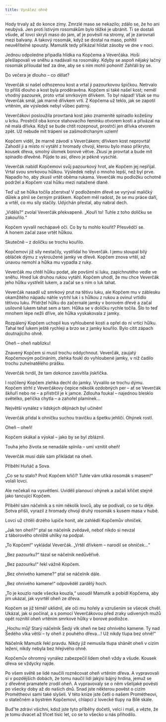 ```yaml
---
title: Vynález ohně
---
```


Hody trvaly až do konce zimy. Zmrzlé maso se nekazilo; zdálo se, že ho ani neubývá. Jen proti lstivým rosomákům bylo těžké je ubránit. Ti se dostali všude, ať lovci skryli maso do jam, ať je pověsili na stromy, ať je zarovnali mezi balvany. A takový rosomák, když se dostal na maso, pohltil neuvěřitelné spousty. Mamutík tedy přikázal hlídat zásoby ve dne v noci.

Jednou odpoledne připadla hlídka na Kopčema a Veverčáka. Hoši přešlapovali ve sněhu a nadávali na rosomáky. Kdyby se aspoň nějaký lačný rosomák přiloudal teď za dne, aby se s ním mohli pohonit! Zahřáli by se.

Do večera je dlouho – co dělat?

Veverčák si našel odhozenou kost a vrtal ji pazourkovou špičkou. Netrvalo to příliš dlouho a kost byla proděravěna. Kopčem si také našel kost; neměl vhodný pazourek, proto vrtal smrkovým dřívkem. To byl nápad! Však se mu Veverčák smál, jak marně dřívkem vrtí. Z Kopčema už teklo, jak se zapotil vrtěním, ale výsledek nebyl vůbec patrný.

Veverčákovi posloužila provrtaná kost jako znamenité spínadlo kožešiny u krku. Prostrčil oba konce stahovacího řemínku otvorem kosti a přivázal na ně malá dřívka. Když se bude chtít rozepnout, prostrčí jen dřívka otvorem zpět. Už nebude mít trápení se zašmo­drchaným uzlem!

Kopčem viděl, že marně závodí s Veverčákem; dřívkem kost neprovrtá! Zahodil ji a místo ní vytáhl z hromady chvojí, kterou bylo maso přikryto, kousek dřeva, smolný úlomek borové větve. Zkusí je provrtat a bude mít spínadlo dřevěné. Půjde to asi, dřevo je pěkně vyschlé.

Veverčák nabídl Kopčemovi svůj pazourkový hrot, ale Kopčem jej nepřijal. Vrtal svou smrkovou hůlkou. Výsledek nebyl o mnoho lepší, než byl prve. Napadlo ho, aby zkusil vrtět oběma rukama. Veverčák mu podložku ochotně podržel a Kopčem vzal hůlku mezi natažené dlaně.

Teď už se hůlka točila zčerstva! V podloženém dřevě se vyrýval maličký důlek a plnil se černým práškem. Kopčem měl radost, že se mu práce daří, a vrtěl, co mu síly stačily. Udýchán přestal, aby nabral dech.

„Viděls?“ zvolal Veverčák překvapeně. „Kouří to! Tuhle z toho dolíčku se zakouřilo.“

Kopčem vyvalil nechápavě oči. Co by tu mohlo kouřit? Přesvědčí se. A honem začal zase vrtět hůlkou.

Skutečně – z dolíčku se trochu kouřilo.

Kopčemovi již síly nestačily, vystřídal ho Veverčák. I jemu stoupal bílý obláček dýmu z vykroužené jamky ve dřevě. Kopčem znova vrtěl, až únavou nemohl a hůlka mu vypadla z ruky.

Veverčák mu chtěl hůlku podat, ale povšiml si luku, zapíchnutého vedle ve sněhu. Hned luk druhou rukou vytáhl. Kopčem uhodl, že mu chce Veverčák jeho hůlku vystřelit lukem, a začal se s ním o luk tahat.

Veverčák nasadil už smrkový prut na tětivu luku, ale Kopčem mu v záblesku okamžitého nápadu náhle vytrhl luk i s hůlkou z rukou a ovinul vrtidlo tětivou luku. Přidržel hůlku do začernalé jamky v borovém dřevě a začal usilovně lukem tahat sem a tam. Hůlka se v dolíčku rychle točila. Šlo to teď mnohem lépe nežli dříve, ale hůlka vyskakovala z jamky.

Rozpálený Kopčem uchopil kus vyhloubené kosti a opřel do ní vrticí hůlku. Tahal teď lukem ještě rychleji a brzo se z jamky kouřilo. Bylo cítit zápach doutnajícího ohně.

Oheň – oheň nablízku!

Znavený Kopčem si musil trochu oddychnout. Veverčák, zaujatý Kopčemovým počínáním, zlehka foukl do vyhloubené jamky, v níž čadilo trochu zuhelnatělého prášku.

Veverčák tvrdil, že tam dokonce zasvítila jiskřička.

I rozčilený Kopčem zlehka dechl do jamky. Vyvalilo se trochu dýmu. Kopčem strhl z Veverčákovy čepice několik ozdobných per – ať se Veverčák škňuří nebo ne – a přistrčil je k jamce. Zdlouha foukal – najednou blesklo světélko, peříčka chytla – a zahořel plamínek…

Největší vynález v lidských dějinách byl učiněn!

Veverčák přidal k ohníčku suchou travičku a špetku jehličí. Ohýnek rostl.

Oheň – oheň!

Kopčem skákal a výskal – jako by se byl zbláznil.

Touha jeho života se nenadále splnila – umí vznítit oheň!

Veverčák musí dále sám přikládat na oheň.

Přiběhl Huňáč a Sova.

„Co se tu stalo? Proč Kopčem křičí? Tuhle vám utíká rosomák s masem!“ volali lovci.

Ale nečekali na vysvětlení. Uviděli planoucí ohýnek a začali křičet stejně jako tancující Kopčem.

Přiběhl sám náčelník a s ním několik lovců, aby se podívali, co se tu děje. Sotva přišli, vyrazil z hromady chvojí druhý rosomák s kusem masa v hubě.

Lovci už chtěli drzého lupiče honit, ale zahlédli Kopčemův ohníček.

„Jak ten oheň?“ ptal se náčelník zvědavě, neboť nikdo si nevzal z táborového ohniště uhlíky na podpal.

„To Kopčem!“ vykládal Veverčák. „Vrtěl dřívkem – narodil se ohníček…“

„Bez pazourku?“ tázal se náčelník nedůvěřivě.

„Bez pazourku!“ řekl vážně Kopčem.

„Bez ohnivého kamene?“ ptal se náčelník dále.

„Bez ohnivého kamene!“ odpověděl zardělý hoch.

„To je kouzlo nade všecka kouzla,“ usoudil Mamutík a pobídl Kopčema, aby jim ukázal, jak vyvrtěl oheň ze dřeva.

Kopčem se již téměř uklidnil, ale oči mu hořely a vzrušením se všecek chvěl. Ukázal, jak si počínal, a s pomocí Veverčákovou před zraky udivených mužů opět roznítil oheň vrtěním smrkové hůlky v borové podložce.

„Hochu můj! Starý náčelník Šedý vlk oheň ne bez ohnivého kamene. Ty nad Šedého vlka větší – ty oheň z pouhého dřeva…! Už nikdy tlupa bez ohně!“

Náčelník Mamutík řekl pravdu. Nikdy již nemusila tlupa shánět oheň v cizím ležení, nikdy nebyla bez hřejivého ohně.

Kopčemův ohromný vynález zabezpečil lidem oheň vždy a všude. Kousek dřeva se vždycky najde.

Po všem světě se lidé naučili rozněcovat oheň vrtěním dřeva. A vypravovali si v pozdějších dobách, že tomu naučil lidi jakýsi bájný hrdina, jemuž se z dřevěné pramateře zrodil oheň. A vypravovaly se o něm všelijaké pověsti po všecky doby až do našich dnů. Snad jste některou pověst o cizím Prométheovi sami také slyšeli. V této knize jste četli o našem Prométheovi, o statečném a bystrém Kopčemovi, chlapci z lovecké tlupy na Bílé skále.

  

Buď’te zdrávi všichni, kdož jste tyto příběhy dočetli, velcí i malí, a vězte, že je tomu dvacet až třicet tisíc let, co se to všecko u nás přihodilo.
